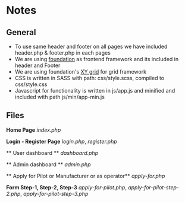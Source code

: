 # Notes

## General

- To use same header and footer on all pages we have included header.php & footer.php in each pages
- We are using [foundation](https://foundation.zurb.com/sites/docs/) as frontend framework and its included in header and Footer
- We are using foundation's [XY grid](https://foundation.zurb.com/sites/docs/xy-grid.html) for grid framework
- CSS is written in SASS with path: css/style.scss, compiled to css/style.css
- Javascript for functionality is written in js/app.js and minified and included with path js/min/app-min.js

## Files

**Home Page**
_index.php_

**Login - Register Page**
_login.php_, _register.php_


** User dashboard **
_dashboard.php_

** Admin dashboard **
_admin.php_

** Apply for Pilot or Manufacturer or as operator**
_apply-for.php_

**Form Step-1, Step-2, Step-3**
_apply-for-pilot.php_, _apply-for-pilot-step-2.php_, _apply-for-pilot-step-3.php_
